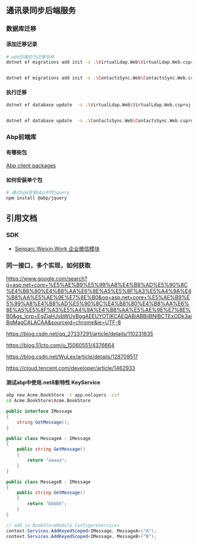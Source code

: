 ## 通讯录同步后端服务
                              
### 数据库迁移
#### 添加迁移记录
``` bash
# add后面的为迁移名称
dotnet ef migrations add init -s .\VirtualLdap.Web\VirtualLdap.Web.csproj -p .\VirtualLdap.EntityFrameworkCore\VirtualLdap.EntityFrameworkCore.csproj


dotnet ef migrations add init -s .\ContactsSync.Web\ContactsSync.Web.csproj -p .\ContactsSync.EntityFrameworkCore\ContactsSync.EntityFrameworkCore.csproj

```

#### 执行迁移
``` bash
dotnet ef database update  -s .\VirtualLdap.Web\VirtualLdap.Web.csproj -p .\VirtualLdap.EntityFrameworkCore\VirtualLdap.EntityFrameworkCore.csproj


dotnet ef database update  -s .\ContactsSync.Web\ContactsSync.Web.csproj -p .\ContactsSync.EntityFrameworkCore\ContactsSync.EntityFrameworkCore.csproj
```
### Abp前端库
#### 有哪些包
[Abp client packages](https://www.npmjs.com/~volo)

#### 如何安装单个包
```bash
# 通过npm安装abp中的jquery
npm install @abp/jquery
```

## 引用文档
### SDK
- [Senparc.Weixin.Work 企业微信模块](https://sdk.weixin.senparc.com/Docs/Work/)

                                                                       
### 同一接口，多个实现，如何获取
https://www.google.com/search?q=asp.net+core+%E5%AE%B9%E5%99%A8%E4%B8%AD%E5%90%8C%E4%B8%80%E4%B8%AA%E6%8E%A5%E5%8F%A3%E5%A4%9A%E4%B8%AA%E5%AE%9E%E7%8E%B0&oq=asp.net+core+%E5%AE%B9%E5%99%A8%E4%B8%AD%E5%90%8C%E4%B8%80%E4%B8%AA%E6%8E%A5%E5%8F%A3%E5%A4%9A%E4%B8%AA%E5%AE%9E%E7%8E%B0&gs_lcrp=EgZjaHJvbWUyBggAEEUYOTIKCAEQABiABBiiBNIBCTExODk3ajBqMagCALACAA&sourceid=chrome&ie=UTF-8

https://blog.csdn.net/qq_27337291/article/details/110231635

https://blog.51cto.com/u_15060551/4376664

https://blog.csdn.net/WuLex/article/details/128709517

https://cloud.tencent.com/developer/article/1462933

#### 测试abp中使用.net8新特性 KeyService
``` bash
abp new Acme.BookStore -t app-nolayers -csf
cd Acme.BookStore\Acme.BookStore
```
```csharp
public interface IMessage
{
    string GetMessage();
}

public class MessageA : IMessage
{
    public string GetMessage()
    {
        return "aaaaa";
    }
}

public class MessageB : IMessage
{
    public string GetMessage()
    {
        return "bbbbb";
    }
}

// add in BookStoreModule ConfigureServices
context.Services.AddKeyedScoped<IMessage, MessageA>("A");
context.Services.AddKeyedScoped<IMessage, MessageB>("B");
```

